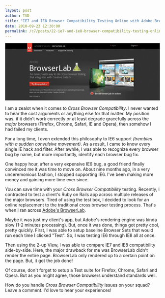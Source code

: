 ```yaml
---
layout: post
author: TVD
title: "IE7 and IE8 Browser Compatibility Testing Online with Adobe BrowserLab"
date: 2010-09-23 12:30:00
permalink: /c7/posts/22-ie7-and-ie8-browser-compatibility-testing-online-with-adobe-browserlab
---
```


![adobe-browserlab](/c7/static/adobe-browserlab.png)

I am a zealot when it comes to *Cross Browser Compatibility*. I never wanted to hear the cost arguments or anything else for that matter. My position was, if it didn't work correctly or at least degrade gracefully across the *major* browsers (Firefox, Chrome, Safari, IE and Opera), then somehow I had failed my clients.

For a long time, I even extended this philosophy to IE6 support *(trembles with a sudden convulsive movement)*. As a result, I came to know every single IE hack and filter. After awhile, I was able to recognize every browser bug by name, but more importantly, identify each browser bug fix.

One happy hour, after a very expensive IE6 bug, a good friend finally convinced me it was time to move on. About nine months ago, in a very unceremonious fashion, I stopped supporting IE6. I've been making more money and gaining more time ever since.

You can save time with your *Cross Browser Compatibility* testing. Recently, I contracted to test a client's Ruby on Rails app across multiple releases of the major browsers. Tired of using the test box, I decided to look for an online replacement to the traditional cross browser testing process. That's when I ran across [Adobe's BrowserLab][1].

Maybe it was just my client's app, but Adobe's rendering engine was kinda slow (1-2 minutes processing). But, once it was done, things got pretty cool, pretty quickly. First, I was able to setup baseline Browser Sets that would run each time I clicked "Test". So, I was testing IE6 through IE8 all at once.

Then using the 2-up View, I was able to compare IE7 and IE8 compatibility side-by-side. Here, the major drawback for me was BrowserLab didn't render the entire page. BrowserLab only rendered up to a certain point on the page. But, it got the job done!

Of course, don't forget to setup a Test suite for Firefox, Chrome, Safari and Opera. But as you might agree, those browsers understand standards well.

How do you handle *Cross Browser Compatibility* issues on your squad? Leave a comment. I'd love to hear your experiences!


  [1]: https://browserlab.adobe.com/en-us/index.html?sc=cslive&rc=1&lang=en_US#state=browse;zoom=100;showDelay=true;url=;delay=0;view=0
